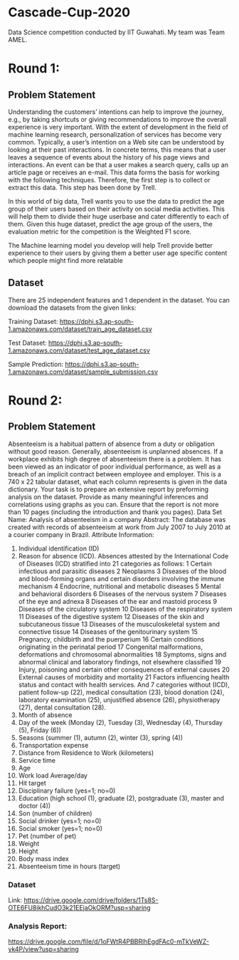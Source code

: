 # Cascade-Cup-2020
Data Science competition conducted by IIT Guwahati. My team was Team AMEL.

# Round 1:
## Problem Statement
Understanding the customers’ intentions can help to improve the journey, e.g., by taking shortcuts or giving recommendations to improve the overall experience is very important. With the extent of development in the field of machine learning research, personalization of services has become very common. Typically, a user’s intention on a Web site can be understood by looking at their past interactions. In concrete terms, this means that a user leaves a sequence of events about the history of his page views and interactions. An event can be that a user makes a search query, calls up an article page or receives an e-mail. This data forms the basis for working with the following techniques. Therefore, the first step is to collect or extract this data. This step has been done by Trell.

In this world of big data, Trell wants you to use the data to predict the age group of their users based on their activity on social media activities.  This will help them to divide their huge userbase and cater differently to each of them. Given this huge dataset, predict the age group of the users, the evaluation metric for the competition is the Weighted F1 score.

The Machine learning model you develop will help Trell provide better experience to their users by giving them a better user age specific content which people might find more relatable

## Dataset
There are 25 independent features and 1 dependent in the dataset. You can download the datasets from the given links:

Training Dataset: https://dphi.s3.ap-south-1.amazonaws.com/dataset/train_age_dataset.csv

Test Dataset: https://dphi.s3.ap-south-1.amazonaws.com/dataset/test_age_dataset.csv

Sample Prediction: https://dphi.s3.ap-south-1.amazonaws.com/dataset/sample_submission.csv

# Round 2:
## Problem Statement
Absenteeism is a habitual pattern of absence from a duty or obligation without good reason. Generally,
absenteeism is unplanned absences. If a workplace exhibits high degree of absenteeism there is a
problem. It has been viewed as an indicator of poor individual performance, as well as a breach of an
implicit contract between employee and employer.
This is a 740 x 22 tabular dataset, what each column represents is given in the data dictionary. Your task is
to prepare an extensive report by preforming analysis on the dataset. Provide as many meaningful
inferences and correlations using graphs as you can. Ensure that the report is not more than 10 pages
(including the introduction and thank you pages).
 Data Set Name:
Analysis of absenteeism in a company
Abstract:
The database was created with records of absenteeism at work from July 2007 to July 2010 at a courier
company in Brazil.
Attribute Information:
1. Individual identification (ID)
2. Reason for absence (ICD).
Absences attested by the International Code of Diseases (ICD) stratified into 21 categories as follows:
  1 Certain infectious and parasitic diseases
  2 Neoplasms
  3 Diseases of the blood and blood-forming organs and certain disorders involving the immune
mechanism
  4 Endocrine, nutritional and metabolic diseases
  5 Mental and behavioral disorders
  6 Diseases of the nervous system
  7 Diseases of the eye and adnexa
  8 Diseases of the ear and mastoid process
  9 Diseases of the circulatory system
  10 Diseases of the respiratory system
  11 Diseases of the digestive system
  12 Diseases of the skin and subcutaneous tissue
  13 Diseases of the musculoskeletal system and connective tissue
  14 Diseases of the genitourinary system
  15 Pregnancy, childbirth and the puerperium
  16 Certain conditions originating in the perinatal period
  17 Congenital malformations, deformations and chromosomal abnormalities
  18 Symptoms, signs and abnormal clinical and laboratory findings, not elsewhere classified
  19 Injury, poisoning and certain other consequences of external causes
  20 External causes of morbidity and mortality
  21 Factors influencing health status and contact with health services.
    And 7 categories without (ICD), patient follow-up (22), medical consultation (23), blood donation (24),
    laboratory examination (25), unjustified absence (26), physiotherapy (27), dental consultation (28).
3. Month of absence
4. Day of the week (Monday (2), Tuesday (3), Wednesday (4), Thursday (5), Friday (6))
5. Seasons (summer (1), autumn (2), winter (3), spring (4))
6. Transportation expense
7. Distance from Residence to Work (kilometers)
8. Service time
9. Age
10. Work load Average/day
11. Hit target
12. Disciplinary failure (yes=1; no=0)
13. Education (high school (1), graduate (2), postgraduate (3), master and doctor (4))
14. Son (number of children)
15. Social drinker (yes=1; no=0)
16. Social smoker (yes=1; no=0)
17. Pet (number of pet)
18. Weight
19. Height
20. Body mass index
21. Absenteeism time in hours (target)

### Dataset 
Link: https://drive.google.com/drive/folders/1Ts8S-OTE6FU8ikhCudO3k21EEjaOkORM?usp=sharing
### Analysis Report: 
https://drive.google.com/file/d/1oFWtR4PBBRlhEgdFAc0-mTkVeWZ-yk4P/view?usp=sharing
